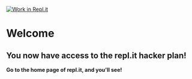 [![Work in Repl.it](https://classroom.github.com/assets/work-in-replit-14baed9a392b3a25080506f3b7b6d57f295ec2978f6f33ec97e36a161684cbe9.svg)](https://classroom.github.com/online_ide?assignment_repo_id=4931825&assignment_repo_type=AssignmentRepo)
# Welcome
## You now have access to the repl.it hacker plan!
**Go to the home page of repl.it, and you'll see!**
